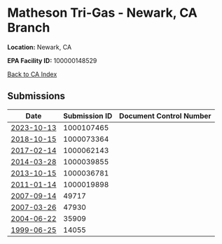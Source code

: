 # Matheson Tri-Gas - Newark, CA Branch

**Location:** Newark, CA

**EPA Facility ID:** 100000148529

[Back to CA Index](../../index.md)

## Submissions

| Date | Submission ID | Document Control Number |
|------|--------------|-------------------------|
| [2023-10-13](submissions/1000107465.md) | 1000107465 |  |
| [2018-10-15](submissions/1000073364.md) | 1000073364 |  |
| [2017-02-14](submissions/1000062143.md) | 1000062143 |  |
| [2014-03-28](submissions/1000039855.md) | 1000039855 |  |
| [2013-10-15](submissions/1000036781.md) | 1000036781 |  |
| [2011-01-14](submissions/1000019898.md) | 1000019898 |  |
| [2007-09-14](submissions/49717.md) | 49717 |  |
| [2007-03-26](submissions/47930.md) | 47930 |  |
| [2004-06-22](submissions/35909.md) | 35909 |  |
| [1999-06-25](submissions/14055.md) | 14055 |  |
